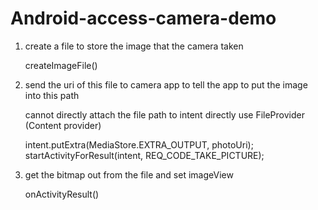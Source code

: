# Android-access-camera-demo


1. create a file to store the image that the camera taken

    createImageFile()

2. send the uri of this file to camera app to tell the app to put the image into this path

    cannot directly attach the file path to intent directly
    use FileProvider (Content provider)

    intent.putExtra(MediaStore.EXTRA_OUTPUT, photoUri);
    startActivityForResult(intent, REQ_CODE_TAKE_PICTURE);

3. get the bitmap out from the file and set imageView

    onActivityResult()
